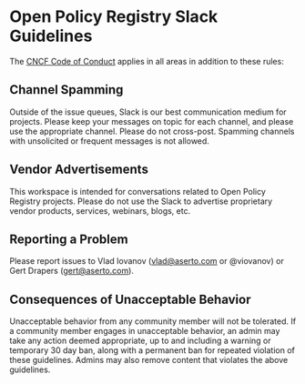 # Open Policy Registry Slack Guidelines

The [CNCF Code of
Conduct](https://github.com/cncf/foundation/blob/master/code-of-conduct.md)
applies in all areas in addition to these rules:

## Channel Spamming

Outside of the issue queues, Slack is our best communication medium for
projects. Please keep your messages on topic for each channel, and please use
the appropriate channel. Please do not cross-post. Spamming channels with
unsolicited or frequent messages is not allowed.

## Vendor Advertisements

This workspace is intended for conversations related to Open Policy Registry 
projects. Please do not use the Slack to advertise proprietary vendor products,
services, webinars, blogs, etc.

## Reporting a Problem

Please report issues to Vlad Iovanov (vlad@aserto.com or @viovanov) or Gert 
Drapers (gert@aserto.com).

## Consequences of Unacceptable Behavior

Unacceptable behavior from any community member will not be tolerated. If a
community member engages in unacceptable behavior, an admin may take any action
deemed appropriate, up to and including a warning or temporary 30 day ban, along
with a permanent ban for repeated violation of these guidelines. Admins may also
remove content that violates the above guidelines.